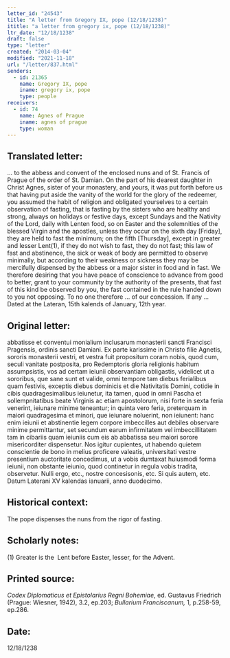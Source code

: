 ```yaml
---
letter_id: "24543"
title: "A letter from Gregory IX, pope (12/18/1238)"
ititle: "a letter from gregory ix, pope (12/18/1238)"
ltr_date: "12/18/1238"
draft: false
type: "letter"
created: "2014-03-04"
modified: "2021-11-18"
url: "/letter/837.html"
senders:
  - id: 21365
    name: Gregory IX, pope
    iname: gregory ix, pope
    type: people
receivers:
  - id: 74
    name: Agnes of Prague
    iname: agnes of prague
    type: woman
---
```

<h2> Translated letter:</h2>... to the abbess and convent of the enclosed nuns and of St. Francis of Prague of the order of St. Damian.
On the part of his dearest daughter in Christ Agnes, sister of your monastery, and yours, it was put forth before us that having put aside the vanity of the world for the glory of the redeemer, you assumed the habit of religion and obligated yourselves to a certain observation of fasting, that is fasting by the sisters who are healthy and strong, always on holidays or festive days, except Sundays and the Nativity of the Lord, daily with Lenten food, so on Easter and the solemnities of the blessed Virgin and the apostles, unless they occur on the sixth day [Friday], they are held to fast the minimum; on the fifth [Thursday], except in greater and lesser Lent(1), if they do not wish to fast, they do not fast;  this law of fast and abstinence, the sick or weak of body are permitted to observe minimally, but according to their weakness or sickness they may be mercifully dispensed by the abbess or a major sister in food and in fast.  We therefore desiring that you have peace of conscience to advance from good to better, grant to your community by the authority of the presents, that fast of this kind be observed by you, the fast contained in the rule handed down to you not opposing.  To no one therefore ... of our concession.  If any ...
Dated at the Lateran, 15th kalends of January, 12th year.
<h2 class="mt-4"> Original letter:</h2>abbatisse et conventui monialium inclusarum monasterii sancti Francisci Pragensis, ordinis sancti Damiani.  Ex parte karissime in Christo filie Agnetis, sororis monasterii vestri, et vestra fuit propositum coram nobis, quod cum, seculi vanitate postposita, pro Redemptoris gloria religionis habitum assumpsistis, vos ad certam ieiunii observantiam obligastis, videlicet ut a sororibus, que sane sunt et valide, omni tempore tam diebus ferialibus quam festivis, exceptis diebus dominicis et die Nativitatis Domini, cotidie in cibis quadragesimalibus ieiunetur, ita tamen, quod in omni Pascha et sollempnitatibus beate Virginis ac etiam apostolorum, nisi forte in sexta feria venerint, ieiunare minime teneantur; in quinta vero feria, preterquam in maiori quadragesima et minori, que ieiunare noluerint, non ieiunent:  hanc enim ieiunii et abstinentie legem corpore imbeccilles aut debiles observare minime permittantur, set secundum earum infirmitatem vel imbeccillitatem tam in cibariis quam ieiuniis cum eis ab abbatissa seu maiori sorore misericorditer dispensetur.  Nos igitur cupientes, ut habendo quietem conscientie de bono in melius proficere valeatis, universitati vestre presentium auctoritate concedimus, ut a vobis dumtaxat huiusmodi forma ieiunii, non obstante ieiunio, quod continetur in regula vobis tradita, observetur.
Nulli ergo, etc., nostre concesisonis, etc.  Si quis autem, etc.
Datum Laterani XV kalendas ianuarii, anno duodecimo.
<h2 class="mt-4"> Historical context:</h2>The pope dispenses the nuns from the rigor of fasting.
<h2 class="mt-4"> Scholarly notes:</h2><p>(1)&nbsp;Greater is the&nbsp; Lent before Easter, lesser, for the Advent.</p><h2 class="mt-4"> Printed source:</h2><p><em>Codex Diplomaticus et Epistolarius Regni Bohemiae</em>, ed. Gustavus Friedrich (Prague: Wiesner, 1942), 3.2, ep.203; <em>Bullarium Franciscanum,</em> 1, p.258-59, ep.286.</p><h2 class="mt-4"> Date:</h2>12/18/1238